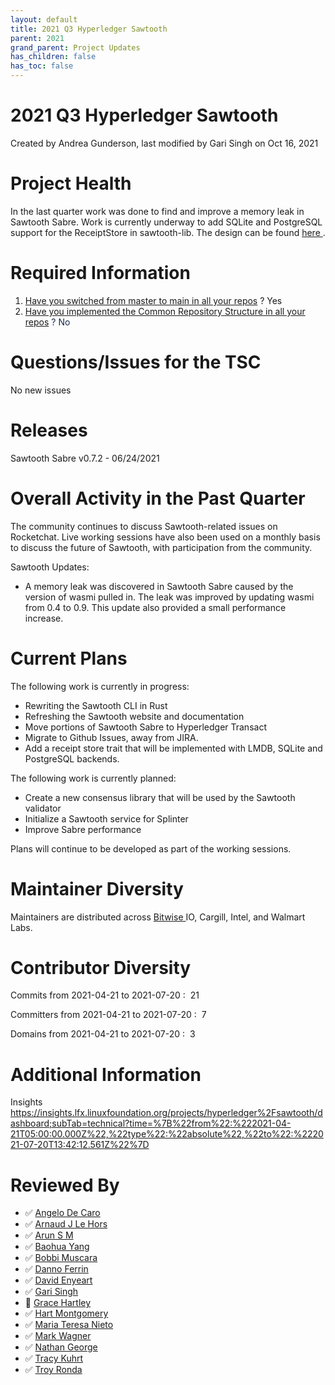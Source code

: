 ```yaml
---
layout: default
title: 2021 Q3 Hyperledger Sawtooth
parent: 2021
grand_parent: Project Updates
has_children: false
has_toc: false
---
```


# 2021 Q3 Hyperledger Sawtooth

Created by Andrea Gunderson, last modified by Gari Singh on Oct 16, 2021

# Project Health

In the last quarter work was done to find and improve a memory leak in
Sawtooth Sabre. Work is currently underway to add SQLite and PostgreSQL
support for the ReceiptStore in sawtooth-lib. The design can be found <a href="https://www.splinter.dev/community/planning/libsawtooth_receipt_store.html" class="external-link" rel="nofollow"><span>here </span></a> .

# Required Information

1.  <span style="color: rgb(68,68,68);"> <a href="https://wiki.hyperledger.org/display/TSC/Projects+have+two+quarters+to+comply+with+common+repo+structure?focusedCommentId=41591637#comment-41591637" rel="nofollow">Have you switched from master to main in all your
repos</a> </span> <span style="letter-spacing: 0.0px;">? Yes</span>
2.  <span class="placeholder-inline-tasks" style="color: rgb(23,43,77);text-decoration: none;"> <span style="color: rgb(68,68,68);">
<a href="https://wiki.hyperledger.org/display/TSC/Common+Repo+structure" rel="nofollow">Have you implemented the Common Repository Structure in
all your repos</a> </span> </span> <span style="color: rgb(23,43,77);text-decoration: none;">? No</span>

# Questions/Issues for the TSC

No new issues

# Releases

Sawtooth Sabre v0.7.2 - 06/24/2021

# Overall Activity in the Past Quarter

The community continues to discuss Sawtooth-related issues on
Rocketchat. Live working sessions have also been used on a monthly basis
to discuss the future of Sawtooth, with participation from the
community.

Sawtooth Updates:

-   A memory leak was discovered in Sawtooth Sabre caused by the version
of wasmi pulled in. The leak was improved by updating wasmi from 0.4
to 0.9. This update also provided a small performance increase. 

# Current Plans

The following work is currently in progress:

-   Rewriting the Sawtooth CLI in Rust
-   Refreshing the Sawtooth website and documentation
-   Move portions of Sawtooth Sabre to Hyperledger Transact
-   Migrate to Github Issues, away from JIRA.
-   Add a receipt store trait that will be implemented with LMDB, SQLite
and PostgreSQL backends.

The following work is currently planned:

-   Create a new consensus library that will be used by the Sawtooth
validator
-   Initialize a Sawtooth service for Splinter
-   Improve Sabre performance

Plans will continue to be developed as part of the working sessions.

# Maintainer Diversity

Maintainers are distributed across
<a href="http://bitwise.io/" class="external-link" rel="nofollow"><span>Bitwise </span></a> IO, Cargill, Intel, and Walmart
Labs.

# Contributor Diversity

Commits from 2021-04-21 to 2021-07-20 :  21

Committers from 2021-04-21 to 2021-07-20 :  7

Domains from 2021-04-21 to 2021-07-20 :  3

# Additional Information

Insights <a href="https://insights.lfx.linuxfoundation.org/projects/hyperledger%2Fsawtooth/dashboard;subTab=technical?time=%7B%22from%22:%222021-04-21T05:00:00.000Z%22,%22type%22:%22absolute%22,%22to%22:%222021-07-20T13:42:12.561Z%22%7D" class="external-link" rel="nofollow"><span>https://insights.lfx.linuxfoundation.org/projects/hyperledger%2Fsawtooth/dashboard;subTab=technical?time=%7B%22from%22:%222021-04-21T05:00:00.000Z%22,%22type%22:%22absolute%22,%22to%22:%222021-07-20T13:42:12.561Z%22%7D</span></a>

# Reviewed By

-   ✅ <span class="placeholder-inline-tasks">
<a href="https://wiki.hyperledger.org/display/~angelo.decaro" class="confluence-userlink user-mention" data-username="angelo.decaro" data-linked-resource-id="16327529" data-linked-resource-version="1" data-linked-resource-type="userinfo" data-base-url="https://wiki.hyperledger.org">Angelo De Caro</a></span>
-   ✅ <span class="placeholder-inline-tasks">
<a href="https://wiki.hyperledger.org/display/~lehors" class="confluence-userlink user-mention" data-username="lehors" data-linked-resource-id="2394240" data-linked-resource-version="1" data-linked-resource-type="userinfo" data-base-url="https://wiki.hyperledger.org">Arnaud J Le Hors</a></span>
-   ✅ <span class="placeholder-inline-tasks">
<a href="https://wiki.hyperledger.org/display/~arsulegai" class="confluence-userlink user-mention" data-username="arsulegai" data-linked-resource-id="6427759" data-linked-resource-version="2" data-linked-resource-type="userinfo" data-base-url="https://wiki.hyperledger.org">Arun S M</a> </span>
-   ✅ <span class="placeholder-inline-tasks">
<a href="https://wiki.hyperledger.org/display/~baohua" class="confluence-userlink user-mention" data-username="baohua" data-linked-resource-id="2393082" data-linked-resource-version="2" data-linked-resource-type="userinfo" data-base-url="https://wiki.hyperledger.org">Baohua Yang</a> </span>
-   ✅ <span class="placeholder-inline-tasks">
<a href="https://wiki.hyperledger.org/display/~Bobbijn" class="confluence-userlink user-mention" data-username="Bobbijn" data-linked-resource-id="2393198" data-linked-resource-version="2" data-linked-resource-type="userinfo" data-base-url="https://wiki.hyperledger.org">Bobbi Muscara</a></span>
-   ✅ <span class="placeholder-inline-tasks">
<a href="https://wiki.hyperledger.org/display/~shemnon" class="confluence-userlink user-mention" data-username="shemnon" data-linked-resource-id="20022118" data-linked-resource-version="2" data-linked-resource-type="userinfo" data-base-url="https://wiki.hyperledger.org">Danno Ferrin</a></span>
-   ✅ <span class="placeholder-inline-tasks">
<a href="https://wiki.hyperledger.org/display/~denyeart" class="confluence-userlink user-mention" data-username="denyeart" data-linked-resource-id="2392864" data-linked-resource-version="1" data-linked-resource-type="userinfo" data-base-url="https://wiki.hyperledger.org">David Enyeart</a></span>
-   ✅ <span class="placeholder-inline-tasks">
<a href="https://wiki.hyperledger.org/display/~mastersingh24" class="confluence-userlink user-mention" data-username="mastersingh24" data-linked-resource-id="16321659" data-linked-resource-version="1" data-linked-resource-type="userinfo" data-base-url="https://wiki.hyperledger.org">Gari Singh</a> </span>
-   🔲 <span class="placeholder-inline-tasks">
<a href="https://wiki.hyperledger.org/display/~grace.hartley" class="confluence-userlink user-mention" data-username="grace.hartley" data-linked-resource-id="16324128" data-linked-resource-version="1" data-linked-resource-type="userinfo" data-base-url="https://wiki.hyperledger.org">Grace Hartley</a></span>
-   ✅ <span class="placeholder-inline-tasks">
<a href="https://wiki.hyperledger.org/display/~hartm" class="confluence-userlink user-mention" data-username="hartm" data-linked-resource-id="6422922" data-linked-resource-version="1" data-linked-resource-type="userinfo" data-base-url="https://wiki.hyperledger.org">Hart Montgomery</a></span>
-   ✅ <span class="placeholder-inline-tasks">
<a href="https://wiki.hyperledger.org/display/~mtng" class="confluence-userlink user-mention" data-username="mtng" data-linked-resource-id="24779370" data-linked-resource-version="1" data-linked-resource-type="userinfo" data-base-url="https://wiki.hyperledger.org">Maria Teresa Nieto</a></span>
-   ✅ <span class="placeholder-inline-tasks">
<a href="https://wiki.hyperledger.org/display/~mwagner" class="confluence-userlink user-mention" data-username="mwagner" data-linked-resource-id="5505170" data-linked-resource-version="1" data-linked-resource-type="userinfo" data-base-url="https://wiki.hyperledger.org">Mark Wagner</a> </span>
-   ✅ <span class="placeholder-inline-tasks">
<a href="https://wiki.hyperledger.org/display/~nage" class="confluence-userlink user-mention" data-username="nage" data-linked-resource-id="2393038" data-linked-resource-version="1" data-linked-resource-type="userinfo" data-base-url="https://wiki.hyperledger.org">Nathan George</a></span>
-   ✅ <span class="placeholder-inline-tasks">
<a href="https://wiki.hyperledger.org/display/~tkuhrt" class="confluence-userlink user-mention" data-username="tkuhrt" data-linked-resource-id="1180151" data-linked-resource-version="2" data-linked-resource-type="userinfo" data-base-url="https://wiki.hyperledger.org">Tracy Kuhrt</a> </span>
-   ✅ <span class="placeholder-inline-tasks">
<a href="https://wiki.hyperledger.org/display/~troyronda" class="confluence-userlink user-mention" data-username="troyronda" data-linked-resource-id="9110618" data-linked-resource-version="2" data-linked-resource-type="userinfo" data-base-url="https://wiki.hyperledger.org">Troy Ronda</a> </span>






